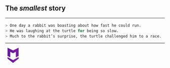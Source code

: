 ## The _smallest_ story
------


```python
> One day a rabbit was boasting about how fast he could run. 
> He was laughing at the turtle for being so slow. 
> Much to the rabbit’s surprise, the turtle challenged him to a race. 
```
***
![alt text](https://github.com/adam-p/markdown-here/raw/master/src/common/images/icon48.png "Logo Title Text 1")
